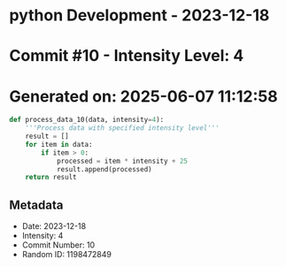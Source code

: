 ﻿# python Development - 2023-12-18
# Commit #10 - Intensity Level: 4
# Generated on: 2025-06-07 11:12:58
```python
def process_data_10(data, intensity=4):
    '''Process data with specified intensity level'''
    result = []
    for item in data:
        if item > 0:
            processed = item * intensity + 25
            result.append(processed)
    return result
```
## Metadata
- Date: 2023-12-18
- Intensity: 4
- Commit Number: 10
- Random ID: 1198472849
